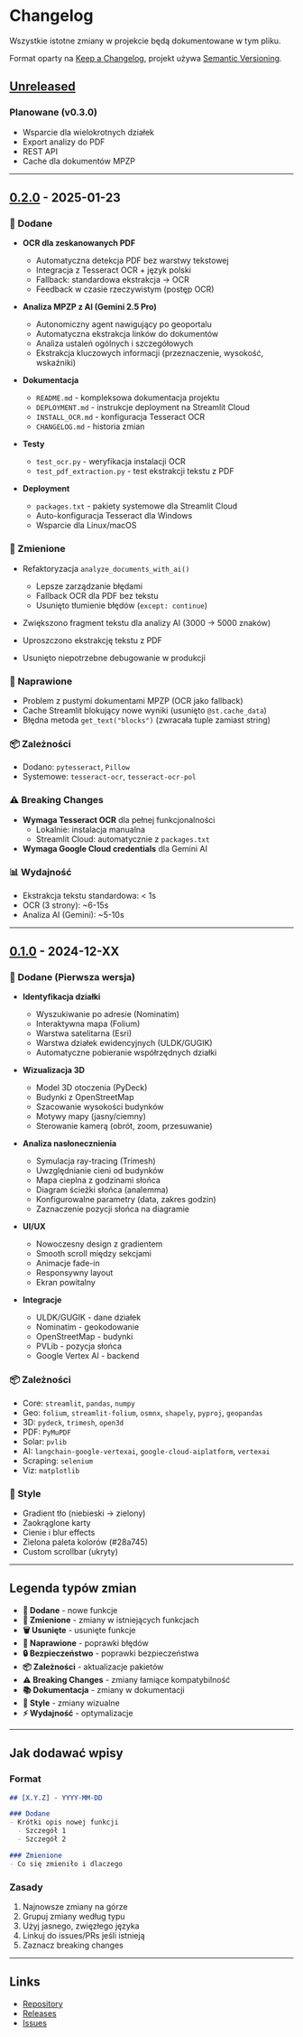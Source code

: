 # Changelog

Wszystkie istotne zmiany w projekcie będą dokumentowane w tym pliku.

Format oparty na [Keep a Changelog](https://keepachangelog.com/en/1.0.0/),
projekt używa [Semantic Versioning](https://semver.org/spec/v2.0.0.html).

## [Unreleased]
### Planowane (v0.3.0)
- Wsparcie dla wielokrotnych działek
- Export analizy do PDF
- REST API
- Cache dla dokumentów MPZP

---

## [0.2.0] - 2025-01-23

### 🌟 Dodane
- **OCR dla zeskanowanych PDF**
  - Automatyczna detekcja PDF bez warstwy tekstowej
  - Integracja z Tesseract OCR + język polski
  - Fallback: standardowa ekstrakcja → OCR
  - Feedback w czasie rzeczywistym (postęp OCR)

- **Analiza MPZP z AI (Gemini 2.5 Pro)**
  - Autonomiczny agent nawigujący po geoportalu
  - Automatyczna ekstrakcja linków do dokumentów
  - Analiza ustaleń ogólnych i szczegółowych
  - Ekstrakcja kluczowych informacji (przeznaczenie, wysokość, wskaźniki)

- **Dokumentacja**
  - `README.md` - kompleksowa dokumentacja projektu
  - `DEPLOYMENT.md` - instrukcje deployment na Streamlit Cloud
  - `INSTALL_OCR.md` - konfiguracja Tesseract OCR
  - `CHANGELOG.md` - historia zmian

- **Testy**
  - `test_ocr.py` - weryfikacja instalacji OCR
  - `test_pdf_extraction.py` - test ekstrakcji tekstu z PDF

- **Deployment**
  - `packages.txt` - pakiety systemowe dla Streamlit Cloud
  - Auto-konfiguracja Tesseract dla Windows
  - Wsparcie dla Linux/macOS

### 🔧 Zmienione
- Refaktoryzacja `analyze_documents_with_ai()`
  - Lepsze zarządzanie błędami
  - Fallback OCR dla PDF bez tekstu
  - Usunięto tłumienie błędów (`except: continue`)

- Zwiększono fragment tekstu dla analizy AI (3000 → 5000 znaków)
- Uproszczono ekstrakcję tekstu z PDF
- Usunięto niepotrzebne debugowanie w produkcji

### 🐛 Naprawione
- Problem z pustymi dokumentami MPZP (OCR jako fallback)
- Cache Streamlit blokujący nowe wyniki (usunięto `@st.cache_data`)
- Błędna metoda `get_text("blocks")` (zwracała tuple zamiast string)

### 📦 Zależności
- Dodano: `pytesseract`, `Pillow`
- Systemowe: `tesseract-ocr`, `tesseract-ocr-pol`

### ⚠️ Breaking Changes
- **Wymaga Tesseract OCR** dla pełnej funkcjonalności
  - Lokalnie: instalacja manualna
  - Streamlit Cloud: automatycznie z `packages.txt`
- **Wymaga Google Cloud credentials** dla Gemini AI

### 📊 Wydajność
- Ekstrakcja tekstu standardowa: < 1s
- OCR (3 strony): ~6-15s
- Analiza AI (Gemini): ~5-10s

---

## [0.1.0] - 2024-12-XX

### 🌟 Dodane (Pierwsza wersja)
- **Identyfikacja działki**
  - Wyszukiwanie po adresie (Nominatim)
  - Interaktywna mapa (Folium)
  - Warstwa satelitarna (Esri)
  - Warstwa działek ewidencyjnych (ULDK/GUGIK)
  - Automatyczne pobieranie współrzędnych działki

- **Wizualizacja 3D**
  - Model 3D otoczenia (PyDeck)
  - Budynki z OpenStreetMap
  - Szacowanie wysokości budynków
  - Motywy mapy (jasny/ciemny)
  - Sterowanie kamerą (obrót, zoom, przesuwanie)

- **Analiza nasłonecznienia**
  - Symulacja ray-tracing (Trimesh)
  - Uwzględnianie cieni od budynków
  - Mapa cieplna z godzinami słońca
  - Diagram ścieżki słońca (analemma)
  - Konfigurowalne parametry (data, zakres godzin)
  - Zaznaczenie pozycji słońca na diagramie

- **UI/UX**
  - Nowoczesny design z gradientem
  - Smooth scroll między sekcjami
  - Animacje fade-in
  - Responsywny layout
  - Ekran powitalny

- **Integracje**
  - ULDK/GUGIK - dane działek
  - Nominatim - geokodowanie
  - OpenStreetMap - budynki
  - PVLib - pozycja słońca
  - Google Vertex AI - backend

### 📦 Zależności
- Core: `streamlit`, `pandas`, `numpy`
- Geo: `folium`, `streamlit-folium`, `osmnx`, `shapely`, `pyproj`, `geopandas`
- 3D: `pydeck`, `trimesh`, `open3d`
- PDF: `PyMuPDF`
- Solar: `pvlib`
- AI: `langchain-google-vertexai`, `google-cloud-aiplatform`, `vertexai`
- Scraping: `selenium`
- Viz: `matplotlib`

### 🎨 Style
- Gradient tło (niebieski → zielony)
- Zaokrąglone karty
- Cienie i blur effects
- Zielona paleta kolorów (#28a745)
- Custom scrollbar (ukryty)

---

## Legenda typów zmian

- **🌟 Dodane** - nowe funkcje
- **🔧 Zmienione** - zmiany w istniejących funkcjach
- **🗑️ Usunięte** - usunięte funkcje
- **🐛 Naprawione** - poprawki błędów
- **🔒 Bezpieczeństwo** - poprawki bezpieczeństwa
- **📦 Zależności** - aktualizacje pakietów
- **⚠️ Breaking Changes** - zmiany łamiące kompatybilność
- **📚 Dokumentacja** - zmiany w dokumentacji
- **🎨 Style** - zmiany wizualne
- **⚡ Wydajność** - optymalizacje

---

## Jak dodawać wpisy

### Format
```markdown
## [X.Y.Z] - YYYY-MM-DD

### Dodane
- Krótki opis nowej funkcji
  - Szczegół 1
  - Szczegół 2

### Zmienione
- Co się zmieniło i dlaczego
```

### Zasady
1. Najnowsze zmiany na górze
2. Grupuj zmiany według typu
3. Użyj jasnego, zwięzłego języka
4. Linkuj do issues/PRs jeśli istnieją
5. Zaznacz breaking changes

---

## Links

- [Repository](https://github.com/TWOJ_USERNAME/Asystent-Analizy-Dzialki)
- [Releases](https://github.com/TWOJ_USERNAME/Asystent-Analizy-Dzialki/releases)
- [Issues](https://github.com/TWOJ_USERNAME/Asystent-Analizy-Dzialki/issues)

[Unreleased]: https://github.com/TWOJ_USERNAME/Asystent-Analizy-Dzialki/compare/v0.2.0...HEAD
[0.2.0]: https://github.com/TWOJ_USERNAME/Asystent-Analizy-Dzialki/compare/v0.1.0...v0.2.0
[0.1.0]: https://github.com/TWOJ_USERNAME/Asystent-Analizy-Dzialki/releases/tag/v0.1.0
